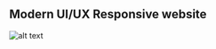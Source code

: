 ## Modern UI/UX Responsive website
![alt text](https://github.com/kxngj/GPT-3/blob/main/src/assets/logo.png?raw=true)
